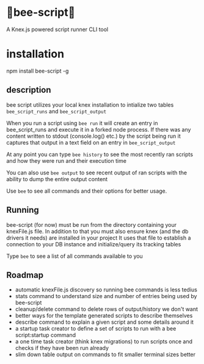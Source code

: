 # 🐝bee-script🐝
A Knex.js powered script runner CLI tool

# installation
npm install bee-script -g

## description
bee script utilizes your local knex installation to intialize two tables
`bee_script_runs` and `bee_script_output`

When you run a script using `bee run` it will create an entry in bee_script_runs and execute it in a forked node process.
If there was any content written to stdout (console.log() etc.) by the script being run it captures that output
in a text field on an entry in `bee_script_output`

At any point you can type `bee history` to see the most recently ran scripts and how they were run and their execution time

You can also use `bee output` to see recent output of ran scripts with the ability to dump the entire output content

Use `bee` to see all commands and their options for better usage.



## Running
bee-script (for now) must be run from the directory containing your knexFile.js file.
In addition to that you must also ensure knex (and the db drivers it needs) are installed in your project
It uses that file to establish a connection to your DB instance and initialize/query its tracking tables

Type `bee` to see a list of all commands available to you

## Roadmap
- automatic knexFile.js discovery so running bee commands is less tedius
- stats command to understand size and number of entries being used by bee-script
- cleanup/delete command to delete rows of output/history we don't want
- better ways for the template generated scripts to describe themselves
- describe command to explain a given script and some details around it
- a startup task creator to define a set of scripts to run with a bee script:startup command
- a one time task creator (think knex migrations) to run scripts once and checks if they have been run already
- slim down table output on commands to fit smaller terminal sizes better
